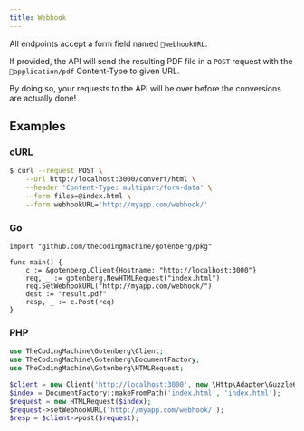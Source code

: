 ```yaml
---
title: Webhook
---
```


All endpoints accept a form field named `webhookURL`.

If provided, the API will send the resulting PDF file in a `POST` request with the `application/pdf` Content-Type
to given URL.

By doing so, your requests to the API will be over before the conversions are actually done!

## Examples

### cURL

```bash
$ curl --request POST \
    --url http://localhost:3000/convert/html \
    --header 'Content-Type: multipart/form-data' \
    --form files=@index.html \
    --form webhookURL='http://myapp.com/webhook/'
```

### Go

```golang
import "github.com/thecodingmachine/gotenberg/pkg"

func main() {
    c := &gotenberg.Client{Hostname: "http://localhost:3000"}
    req, _ := gotenberg.NewHTMLRequest("index.html")
    req.SetWebhookURL("http://myapp.com/webhook/")
    dest := "result.pdf"
    resp, _ := c.Post(req)
}
```

### PHP

```php
use TheCodingMachine\Gotenberg\Client;
use TheCodingMachine\Gotenberg\DocumentFactory;
use TheCodingMachine\Gotenberg\HTMLRequest;

$client = new Client('http://localhost:3000', new \Http\Adapter\Guzzle6\Client());
$index = DocumentFactory::makeFromPath('index.html', 'index.html');
$request = new HTMLRequest($index);
$request->setWebhookURL('http://myapp.com/webhook/');
$resp = $client->post($request);
```